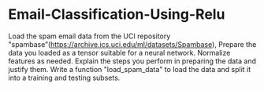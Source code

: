 # Email-Classification-Using-Relu

Load the spam email data from the UCI repository "spambase”(https://archive.ics.uci.edu/ml/datasets/Spambase), Prepare the data you loaded as a tensor suitable for a neural network. Normalize features as needed. Explain the steps you perform in preparing the data and justify them. Write a function "load_spam_data" to load the data and split it into a training and testing subsets.
